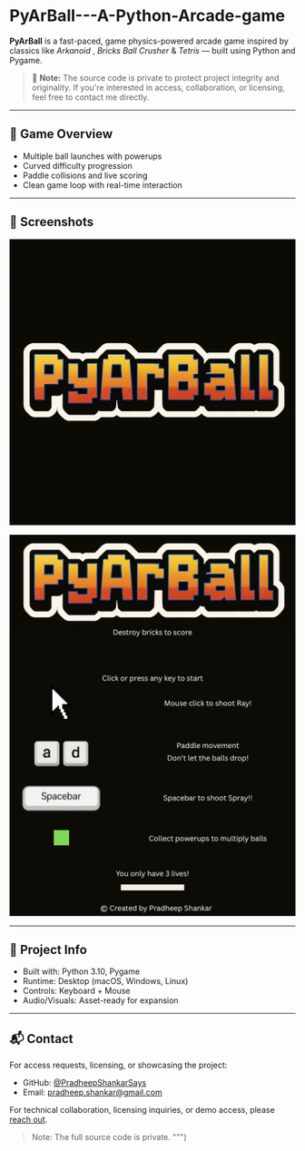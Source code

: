 # PyArBall---A-Python-Arcade-game

**PyArBall** is a fast-paced, game physics-powered arcade game inspired by classics like *Arkanoid* , *Bricks Ball Crusher*  & *Tetris* — built using Python and Pygame.

> 🚫 **Note:** The source code is private to protect project integrity and originality. If you're interested in access, collaboration, or licensing, feel free to contact me directly.

---

## 🧠 Game Overview

- Multiple ball launches with powerups
- Curved difficulty progression
- Paddle collisions and live scoring
- Clean game loop with real-time interaction

---

## 📸 Screenshots

![Game Logo](PyArBall_logo.png)

<p align="center">
  <img src="cover.png" alt="Game_UI" width="600"/>
</p>



---

## 📄 Project Info

- Built with: Python 3.10, Pygame
- Runtime: Desktop (macOS, Windows, Linux)
- Controls: Keyboard + Mouse
- Audio/Visuals: Asset-ready for expansion

---

## 📬 Contact

For access requests, licensing, or showcasing the project:
- GitHub: [@PradheepShankarSays](https://github.com/PradheepShankarSays)
- Email: pradheep.shankar@gmail.com

For technical collaboration, licensing inquiries, or demo access, please [reach out](mailto:pradheep.shankar@gmail.com).

> Note: The full source code is private.
""")
